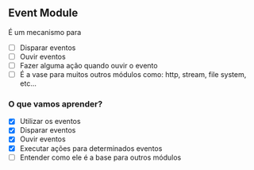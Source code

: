 ## Event Module

É um mecanismo para
* [ ] Disparar eventos
* [ ] Ouvir eventos
* [ ] Fazer alguma ação quando ouvir o evento
* [ ] É a vase para muitos outros módulos como: http, stream, file system, etc...

### O que vamos aprender?

* [x] Utilizar os eventos
* [x] Disparar eventos
* [x] Ouvir eventos
* [x] Executar ações para determinados eventos
* [ ] Entender como ele é a base para outros módulos
